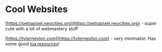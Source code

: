 Cool Websites
========================
[https://petrapixel.neocities.org](https://petrapixel.neocities.org) - super cute with a lot of webmastery stuff

[https://tylerneylon.com](https://tylerneylon.com) - very minimalist. Has some good [lua resources](../gamedevNotes/pico-8/resources.md#Resources)!
